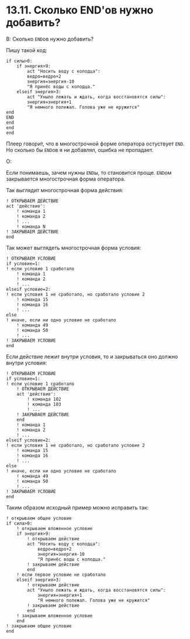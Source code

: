 # 13.11. Сколько END'ов нужно добавить?
<!-- [:faq_13_11] -->

В: Сколько `END`ов нужно добавить?
	
Пишу такой код:
```qsp
if силы>0:
	if энергия>9:
		act "Носить воду с колодца":
		ведро=ведро+2
		энергия=энергия-10
		"Я принёс воды с колодца."
	elseif энергия>3:
		act "Уныло лежать и ждать, когда восстановятся силы":
		энергия=энергия+1
		"Я немного полежал. Голова уже не кружится"
end
END
end
end
end
```
Плеер говорит, что в многострочной форме оператора остуствует `END`. Но сколько бы `END`ов я ни добавлял, ошибка не пропадает.

О:

Если понимаешь, зачем нужны `END`ы, то становится проще. `END`ом закрывается многострочная форма оператора.

Так выглядит многострочная форма действия:
```qsp
! ОТКРЫВАЕМ ДЕЙСТВИЕ
act 'действие': 
	! команда 1
	! команда 2
	! ...
	! команда N
! ЗАКРЫВАЕМ ДЕЙСТВИЕ
end
```
Так может выглядеть многострочная форма условия:
```qsp
! ОТКРЫВАЕМ УСЛОВИЕ
if условие=1:
! если условие 1 сработало
	! команда 1
	! команда 2
	! ...
elseif условие=2: 
! если условия 1 не сработало, но сработало условие 2
	! команда 15
	! команда 16
	! ... 
else
! иначе, если ни одно условие не сработало
	! команда 49
	! команда 50
	! ...
! ЗАКРЫВАЕМ УСЛОВИЕ
end
```

Если действие лежит внутри условия, то и закрываться оно должно внутри условия: 
```qsp
! ОТКРЫВАЕМ УСЛОВИЕ
if условие=1:
! если условие 1 сработало
	! ОТКРЫВАЕМ ДЕЙСТВИЕ
	act 'действие': 
		! команда 102
		! команда 103
		! ...
	! ЗАКРЫВАЕМ ДЕЙСТВИЕ
	end
	! команда 1
	! команда 2
	! ...
elseif условие=2: 
! если условия 1 не сработало, но сработало условие 2
	! команда 15
	! команда 16
	! ... 
else
! иначе, если ни одно условие не сработало
	! команда 49
	! команда 50
	! ...
! ЗАКРЫВАЕМ УСЛОВИЕ
end
```
Таким образом исходный пример можно исправить так:
```qsp
! открываем общее условие
if сила>0:
	! открываем вложенное условие
	if энергия>9:
		! открываем действие
		act "Носить воду с колодца":
			ведро=ведро+2
			энергия=энергия-10
			"Я принёс воды с колодца."
		! закрываем действие
		end
	! если первое условие не сработало
	elseif энергия>3:
		! открываем действие
		act "Уныло лежать и ждать, когда восстановятся силы":
			энергия=энергия+1
			"Я немного полежал. Голова уже не кружится"
		! закрываем действие
		end
	! закрываем вложенное условие
	end
! закрываем общее условие
end
```
